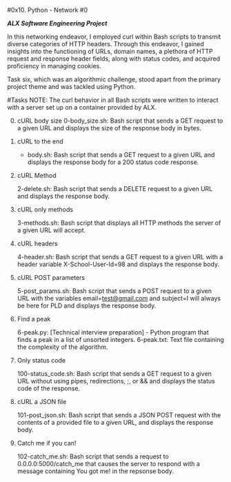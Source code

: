 #0x10. Python - Network #0

***ALX Software Engineering Project***

In this networking endeavor, I employed curl within Bash scripts to transmit diverse categories of HTTP headers. Through this endeavor, I gained insights into the functioning of URLs, domain names, a plethora of HTTP request and response header fields, along with status codes, and acquired proficiency in managing cookies.

Task six, which was an algorithmic challenge, stood apart from the primary project theme and was tackled using Python.


#Tasks
NOTE: The curl behavior in all Bash scripts were written to interact with a server set up on a container provided by ALX.

0. cURL body size 0-body_size.sh: Bash script that sends a GET request to a given URL and displays the size of the response body in bytes.

1. cURL to the end

	- body.sh: Bash script that sends a GET request to a given URL and displays the response body for a 200 status code response.

2. cURL Method

	2-delete.sh: Bash script that sends a DELETE request to a given URL and displays the response body.

3. cURL only methods

	3-methods.sh: Bash script that displays all HTTP methods the server of a given URL will accept.

4. cURL headers

	4-header.sh: Bash script that sends a GET request to a given URL with a header variable X-School-User-Id=98 and 	displays the response body.

5. cURL POST parameters

	5-post_params.sh: Bash script that sends a POST request to a given URL with the variables email=test@gmail.com and 	subject=I will always be here for PLD and displays the response body.

6. Find a peak

	6-peak.py: [Technical interview preparation] - Python program that finds a peak in a list of unsorted integers.
	6-peak.txt: Text file containing the complexity of the algorithm.

7. Only status code

	100-status_code.sh: Bash script that sends a GET request to a given URL without using pipes, redirections, ;, or && 	and displays the status code of the response.

8. cURL a JSON file

	101-post_json.sh: Bash script that sends a JSON POST request with the contents of a provided file to a given URL, and 	displays the response body.

9. Catch me if you can!

	102-catch_me.sh: Bash script that sends a request to 0.0.0.0:5000/catch_me that causes the server to respond with a 	message containing You got me! in the repsonse body.
